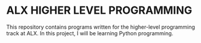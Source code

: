 # ALX HIGHER LEVEL PROGRAMMING

This repository contains programs written for the higher-level programming track at ALX. In this project, I will be learning Python programming.
